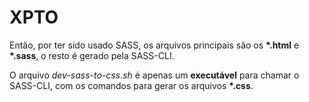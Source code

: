 # XPTO

Então, por ter sido usado SASS, os arquivos principais são os **\*.html** e **\*.sass**, o resto é gerado pela SASS-CLI.

O arquivo *dev-sass-to-css.sh* é apenas um **executável** para chamar o SASS-CLI, com os comandos para gerar os arquivos **\*.css**.